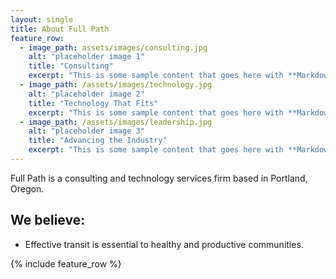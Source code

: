 ```yaml
---
layout: single
title: About Full Path
feature_row:
  - image_path: assets/images/consulting.jpg
    alt: "placeholder image 1"
    title: "Consulting"
    excerpt: "This is some sample content that goes here with **Markdown** formatting."
  - image_path: /assets/images/technology.jpg
    alt: "placeholder image 2"
    title: "Technology That Fits"
    excerpt: "This is some sample content that goes here with **Markdown** formatting."
  - image_path: /assets/images/leadership.jpg
    alt: "placeholder image 3"
    title: "Advancing the Industry"
    excerpt: "This is some sample content that goes here with **Markdown** formatting."
---
```


Full Path is a consulting and technology services firm based in Portland, Oregon.

## We believe:
* Effective transit is essential to healthy and productive communities.

{% include feature_row %}
